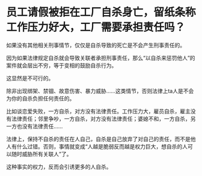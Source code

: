 # 员工请假被拒在工厂自杀身亡，留纸条称工作压力好大，工厂需要承担责任吗？

如果没有其他相关刑事情节，仅仅是自杀导致的死亡是不会产生刑事责任的。

因为如果法律规定自杀就会导致关联者承担刑事责任，那么“以自杀来惩罚他人”的案件就会层出不穷，等于变相的鼓励自杀行为。

这显然是不可行的。

除非出现绑架、禁锢、故意伤害、暴力威胁……这类情节，否则法律上ta人是不会为你的自杀负担任何责任的。

比如谈恋爱失败，一方自杀，对方没有法律责任。工作压力大，雇员自杀，雇主没有法律责任；邻里争吵，一方自杀，对方没有法律责任；婆媳不和，一方自杀，另一方也没有法律责任……

法律上，保持不自杀的责任在人自己，自杀是自己放弃了对自己的责任，而不是他人有什么过错。否则，事情就变成“人越是脆弱反而越是权力巨大，想自杀的人可以随时威胁所有关联人”了。

这种事实的权力，反而会引诱更多的人自杀。



